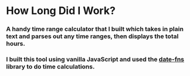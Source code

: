 # How Long Did I Work?

### A handy time range calculator that I built which takes in plain text and parses out any time ranges, then displays the total hours. 
### I built this tool using vanilla JavaScript and used the [date-fns](https://date-fns.org/) library to do time calculations.
